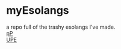 [//]: # (This is the menu tingy)
# myEsolangs
a repo full of the trashy esolangs I've made. <br> 
[pP](GPPC/README.md) <br>
[UPE](UPE/README.md)
